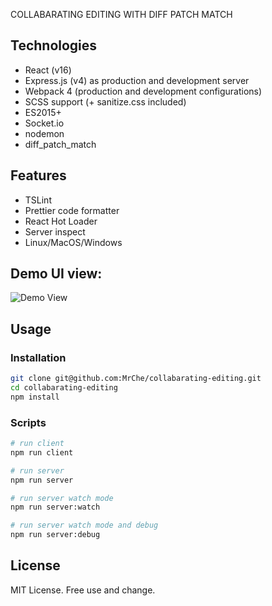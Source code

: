 COLLABARATING EDITING WITH DIFF PATCH MATCH

## Technologies

- React (v16)
- Express.js (v4) as production and development server
- Webpack 4 (production and development configurations)
- SCSS support (+ sanitize.css included)
- ES2015+
- Socket.io
- nodemon
- diff_patch_match

## Features
- TSLint
- Prettier code formatter
- React Hot Loader
- Server inspect
- Linux/MacOS/Windows

## Demo UI view:
![Demo View](https://media.giphy.com/media/ygzfXDvPZJVkK3wEqo/giphy.gif)

## Usage

### Installation
```bash
git clone git@github.com:MrChe/collabarating-editing.git
cd collabarating-editing
npm install
```

### Scripts
```bash
# run client
npm run client

# run server
npm run server

# run server watch mode
npm run server:watch

# run server watch mode and debug
npm run server:debug

```

## License
MIT License. Free use and change.
